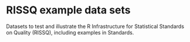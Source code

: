 RISSQ example data sets
=======================

Datasets to test and illustrate the R Infrastructure for Statistical Standards on
Quality (RISSQ), including examples in Standards.
